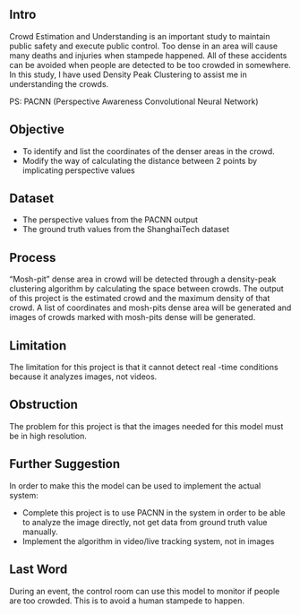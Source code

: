 ## Intro
Crowd Estimation and Understanding is an important study to maintain public safety and execute public control. Too dense in an area will cause many deaths and injuries when stampede happened. All of these accidents can be avoided when people are detected to be too crowded in somewhere. In this study, I have used Density Peak Clustering to assist me in understanding the crowds. 

PS: PACNN (Perspective Awareness Convolutional Neural Network)

## Objective
+ To identify and list the coordinates of the denser areas in the crowd. 
+ Modify the way of calculating the distance between 2 points by implicating perspective values
 
## Dataset
+ The perspective values from the PACNN output 
+ The ground truth values from the ShanghaiTech dataset 

## Process
“Mosh-pit” dense area in crowd will be detected through a density-peak clustering algorithm by calculating the space between crowds. The output of this project is the estimated crowd and the maximum density of that crowd. A list of coordinates and mosh-pits dense area will be generated and images of crowds marked with mosh-pits dense will be generated. 

## Limitation
The limitation for this project is that it cannot detect real -time conditions because it analyzes images, not videos. 

## Obstruction
The problem for this project is that the images needed for this model must be in high resolution. 

## Further Suggestion
In order to make this the model can be used to implement the actual system:
- Complete this project is to use PACNN in the system in order to be able to analyze the image directly, not get data from ground truth value manually. 
- Implement the algorithm in video/live tracking system, not in images

## Last Word
During an event, the control room can use this model to monitor if people are too crowded. This is to avoid a human stampede to happen. 
